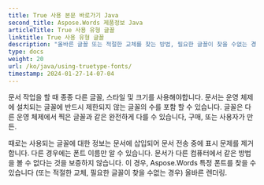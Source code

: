 ```yaml
---
title: True 사용 본문 바로가기 Java
second_title: Aspose.Words 제품정보 Java
articleTitle: True 사용 유형 글꼴
linktitle: True 사용 유형 글꼴
description: "올바른 글꼴 또는 적절한 교체를 찾는 방법, 필요한 글꼴이 찾을 수없는 경우, 올바른 렌더링 사용 Aspose.Words 제품정보 Java·"
type: docs
weight: 20
url: /ko/java/using-truetype-fonts/
timestamp: 2024-01-27-14-07-04
---
```


문서 작업을 할 때 종종 다른 글꼴, 스타일 및 크기를 사용해야합니다. 문서는 운영 체제에 설치되는 글꼴에 반드시 제한되지 않는 글꼴의 수를 포함 할 수 있습니다. 글꼴은 다른 운영 체제에서 찍은 글꼴과 같은 완전하게 다를 수 있습니다, 구매, 또는 사용자가 만든.

때로는 사용되는 글꼴에 대한 정보는 문서에 삽입되어 문서 전송 중에 표시 문제를 제거합니다. 다른 경우에는 폰트 이름만 알 수 있습니다. 문서가 다른 컴퓨터에서 같은 방법을 볼 수 없다는 것을 보증하지 않습니다. 이 경우, Aspose.Words 특정 폰트를 찾을 수 있습니다 (또는 적절한 교체, 필요한 글꼴이 찾을 수없는 경우) 올바른 렌더링.
